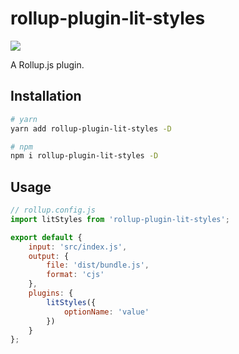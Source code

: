 # rollup-plugin-lit-styles

<p>
    <a href="https://david-dm.org/blake-mealey/rollup-plugin-lit-styles?type=dev" alt="David">
        <img src="https://img.shields.io/david/dev/blake-mealey/rollup-plugin-lit-styles" /></a>
</p>

A Rollup.js plugin.

## Installation

```sh
# yarn
yarn add rollup-plugin-lit-styles -D

# npm
npm i rollup-plugin-lit-styles -D
```

## Usage

```js
// rollup.config.js
import litStyles from 'rollup-plugin-lit-styles';

export default {
    input: 'src/index.js',
    output: {
        file: 'dist/bundle.js',
        format: 'cjs'
    },
    plugins: {
        litStyles({
            optionName: 'value'
        })
    }
};
```
